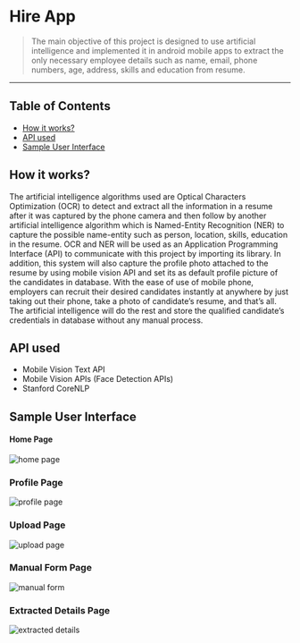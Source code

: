 # Hire App
> The main objective of this project is designed to use artificial intelligence and implemented it in android mobile apps to extract the only necessary employee details such as name, email, phone numbers, age, address, skills and education from resume.
---

## Table of Contents
- [How it works?](#how-it-works)
- [API used](#api-used)
- [Sample User Interface](#sample-user-interface)

## How it works?
The artificial intelligence algorithms used are Optical Characters Optimization (OCR) to detect and extract all the information in a resume after it was captured by the phone camera and then follow by another artificial intelligence algorithm which is Named-Entity Recognition (NER) to capture the possible name-entity such as person, location, skills, education in the resume. OCR and NER will be used as an Application Programming Interface (API) to communicate with this project by importing its library. In addition, this system will also capture the profile photo attached to the resume by using mobile vision API and set its as default profile picture of the candidates in database. With the ease of use of mobile phone, employers can recruit their desired candidates instantly at anywhere by just taking out their phone, take a photo of candidate’s resume, and that’s all. The artificial intelligence will do the rest and store the qualified candidate’s credentials in database without any manual process. 

## API used
- Mobile Vision Text API
- Mobile Vision APIs (Face Detection APIs)
- Stanford CoreNLP

## Sample User Interface
#### Home Page
![home page](https://github.com/yujune/Hire-Sample-UI/blob/master/Home.JPG)
### Profile Page
![profile page](https://github.com/yujune/Hire-Sample-UI/blob/master/Profile.JPG)
### Upload Page
![upload page](https://github.com/yujune/Hire-Sample-UI/blob/master/A.I..JPG)
### Manual Form Page
![manual form](https://github.com/yujune/Hire-Sample-UI/blob/master/Manual.JPG)
### Extracted Details Page
![extracted details](https://github.com/yujune/Hire-Sample-UI/blob/master/Extracted.png)
